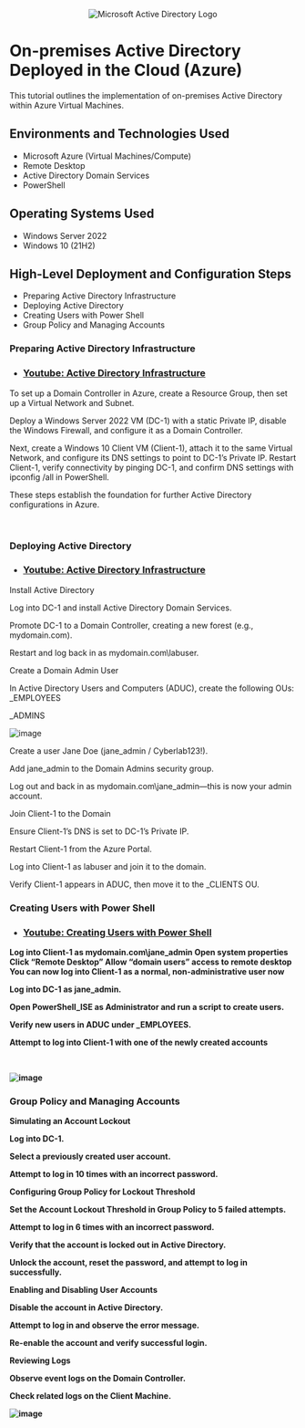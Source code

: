 <p align="center">
<img src="https://i.imgur.com/pU5A58S.png" alt="Microsoft Active Directory Logo"/>
</p>

<h1>On-premises Active Directory Deployed in the Cloud (Azure)</h1>
This tutorial outlines the implementation of on-premises Active Directory within Azure Virtual Machines.<br />




<h2>Environments and Technologies Used</h2>

- Microsoft Azure (Virtual Machines/Compute)
- Remote Desktop
- Active Directory Domain Services
- PowerShell

<h2>Operating Systems Used </h2>

- Windows Server 2022
- Windows 10 (21H2)

<h2>High-Level Deployment and Configuration Steps</h2>

-  Preparing Active Directory Infrastructure
-  Deploying Active Directory
-  Creating Users with Power Shell
-  Group Policy and Managing Accounts

<h3>Preparing Active Directory Infrastructure</h3>

- ### [Youtube: Active Directory Infrastructure](https://youtu.be/NdzmEvoZbUU)




<p>

To set up a Domain Controller in Azure, create a Resource Group, then set up a Virtual Network and Subnet. 

Deploy a Windows Server 2022 VM (DC-1) with a static Private IP, disable the Windows Firewall, and configure it as a Domain Controller. 

Next, create a Windows 10 Client VM (Client-1), attach it to the same Virtual Network, and configure its DNS settings to point to DC-1’s Private IP. Restart Client-1, verify connectivity by pinging DC-1, and confirm DNS settings with ipconfig /all in PowerShell. 

These steps establish the foundation for further Active Directory configurations in Azure.


</p>
<br />

<h3>Deploying Active Directory</h3>

- ### [Youtube: Active Directory Infrastructure](https://youtu.be/K609TSbxmj0)

<p>
Install Active Directory
  
Log into DC-1 and install Active Directory Domain Services.

Promote DC-1 to a Domain Controller, creating a new forest (e.g., mydomain.com).

Restart and log back in as mydomain.com\labuser.

Create a Domain Admin User

In Active Directory Users and Computers (ADUC), create the following OUs:
_EMPLOYEES

_ADMINS
</p> 

![image](https://github.com/user-attachments/assets/9a8a322b-5d82-4e03-a313-25b8152bbe45)


<p>
Create a user Jane Doe (jane_admin / Cyberlab123!).

Add jane_admin to the Domain Admins security group.

Log out and back in as mydomain.com\jane_admin—this is now your admin account.

Join Client-1 to the Domain

Ensure Client-1’s DNS is set to DC-1’s Private IP.

Restart Client-1 from the Azure Portal.

Log into Client-1 as labuser and join it to the domain.

Verify Client-1 appears in ADUC, then move it to the _CLIENTS OU. </p>
<b>

<h3>Creating Users with Power Shell</h3>

- ### [Youtube: Creating Users with Power Shell](https://youtu.be/ETuLQhwHp9s)

<p>
Log into Client-1 as mydomain.com\jane_admin
Open system properties
Click “Remote Desktop”
Allow “domain users” access to remote desktop
You can now log into Client-1 as a normal, non-administrative user now
</p>


<p>
Log into DC-1 as jane_admin.

Open PowerShell_ISE as Administrator and run a script to create users.

Verify new users in ADUC under _EMPLOYEES.

Attempt to log into Client-1 with one of the newly created accounts

</p>
<br />

![image](https://github.com/user-attachments/assets/7b5c660e-da04-4b2a-a31b-a85781a5c911)


<h3>Group Policy and Managing Accounts</h3>

<p>
Simulating an Account Lockout

Log into DC-1.

Select a previously created user account.

Attempt to log in 10 times with an incorrect password.

Configuring Group Policy for Lockout Threshold

Set the Account Lockout Threshold in Group Policy to 5 failed attempts.

Attempt to log in 6 times with an incorrect password.

Verify that the account is locked out in Active Directory.

Unlock the account, reset the password, and attempt to log in successfully.

Enabling and Disabling User Accounts

Disable the account in Active Directory.

Attempt to log in and observe the error message.

Re-enable the account and verify successful login.

Reviewing Logs

Observe event logs on the Domain Controller.

Check related logs on the Client Machine.
</p>

![image](https://github.com/user-attachments/assets/03a08c15-81f8-47f6-afb2-f146839dc457)
<br />
